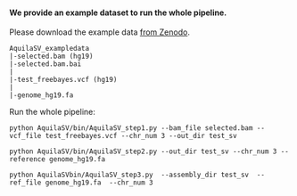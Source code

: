 #### We provide an example dataset to run the whole pipeline. 

Please download the example data <a href="https://zenodo.org/record/5117764">from Zenodo</a>.
```
AquilaSV_exampledata
|-selected.bam (hg19)
|-selected.bam.bai
|
|-test_freebayes.vcf (hg19)
|
|-genome_hg19.fa         
```

Run the whole pipeline:
```
python AquilaSV/bin/AquilaSV_step1.py --bam_file selected.bam --vcf_file test_freebayes.vcf --chr_num 3 --out_dir test_sv

python AquilaSV/bin/AquilaSV_step2.py --out_dir test_sv --chr_num 3 --reference genome_hg19.fa

python AquilaSVbin/AquilaSV_step3.py  --assembly_dir test_sv  --ref_file genome_hg19.fa  --chr_num 3 
```

